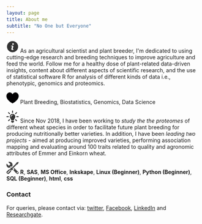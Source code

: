 ```yaml
---
layout: page
title: About me
subtitle: "No One but Everyone"
---
```


![Bio](/assets/img/about.png "Bio") As an agricultural scientist and plant breeder, I'm dedicated to using cutting-edge research and breeding techniques to improve agriculture and feed the world. Follow me for a healthy dose of plant-related data-driven insights, content about different aspects of scientific research, and the use of statistical software R for analysis of different kinds of data i.e., phenotypic, genomics and proteomics.

![Passion](/assets/img/passion.png "Passion") Plant Breeding, Biostatistics, Genomics, Data Science

![Current Work](/assets/img/job.png "Current Work") Since Nov 2018, I have been working to _study the the proteomes_ of different wheat species in order to facilitate future plant breeding for producing nutritionally better varieties. In addition, I have been _leading two projects_ - aimed at producing improved varieties, performing association mapping and evaluating around 100 traits related to quality and agronomic attributes of Emmer and Einkorn wheat.

![Tools](/assets/img/tools.png "Tools & Skills") **R**, **SAS**, **MS Office**, **Inkskape**, **Linux (Beginner)**, **Python (Beginner)**, **SQL (Beginner)**, **html**, **css**

### Contact

For queries, please contact via: [twitter](https://twitter.com/MAfzal2046), [Facebook](https://www.facebook.com/mafzal2046/), [LinkedIn](https://www.linkedin.com/in/mafzal2/) and [Researchgate](https://www.researchgate.net/profile/Muhammad_Afzal118).
